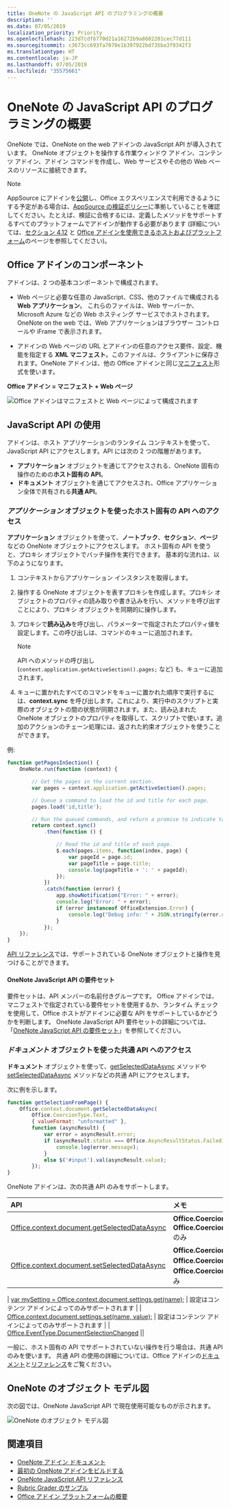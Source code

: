 ```yaml
---
title: OneNote の JavaScript API のプログラミングの概要
description: ''
ms.date: 07/05/2019
localization_priority: Priority
ms.openlocfilehash: 223d7cdf6770d21a16272b9a8602201cec77d111
ms.sourcegitcommit: c3673cc693fa7070e1b397922bd735ba3f9342f3
ms.translationtype: HT
ms.contentlocale: ja-JP
ms.lasthandoff: 07/05/2019
ms.locfileid: "35575661"
---
```

# <a name="onenote-javascript-api-programming-overview"></a>OneNote の JavaScript API のプログラミングの概要

OneNote では、OneNote on the web アドインの JavaScript API が導入されています。 OneNote オブジェクトを操作する作業ウィンドウ アドイン、コンテンツ アドイン、アドイン コマンドを作成し、Web サービスやその他の Web ベースのリソースに接続できます。

> [!NOTE]
> AppSource にアドインを[公開](../publish/publish.md)し、Office エクスペリエンスで利用できるようにする予定がある場合は、[AppSource の検証ポリシー](/office/dev/store/validation-policies)に準拠していることを確認してください。たとえば、検証に合格するには、定義したメソッドをサポートするすべてのプラットフォームでアドインが動作する必要があります (詳細については、[セクション 4.12](/office/dev/store/validation-policies#4-apps-and-add-ins-behave-predictably) と [Office アドインを使用できるホストおよびプラットフォーム](../overview/office-add-in-availability.md)のページを参照してください)。

## <a name="components-of-an-office-add-in"></a>Office アドインのコンポーネント

アドインは、2 つの基本コンポーネントで構成されます。

- Web ページと必要な任意の JavaScript、CSS、他のファイルで構成される **Web アプリケーション**。 これらのファイルは、Web サーバーか、Microsoft Azure などの Web ホスティング サービスでホストされます。 OneNote on the web では、Web アプリケーションはブラウザー コントロールや iFrame で表示されます。

- アドインの Web ページの URL とアドインの任意のアクセス要件、設定、機能を指定する **XML マニフェスト**。このファイルは、クライアントに保存されます。OneNote アドインは、他の Office アドインと同じ[マニフェスト](../develop/add-in-manifests.md)形式を使います。

**Office アドイン = マニフェスト + Web ページ**

![Office アドインはマニフェストと Web ページによって構成されます](../images/onenote-add-in.png)

## <a name="using-the-javascript-api"></a>JavaScript API の使用

アドインは、ホスト アプリケーションのランタイム コンテキストを使って、JavaScript API にアクセスします。API には次の 2 つの階層があります。 

- **アプリケーション** オブジェクトを通じてアクセスされる、OneNote 固有の操作のための**ホスト固有の API**。
- **ドキュメント** オブジェクトを通じてアクセスされ、Office アプリケーション全体で共有される**共通 API**。

### <a name="accessing-the-host-specific-api-through-the-application-object"></a>*アプリケーション* オブジェクトを使ったホスト固有の API へのアクセス

**アプリケーション** オブジェクトを使って、**ノートブック**、**セクション**、**ページ**などの OneNote オブジェクトにアクセスします。 ホスト固有の API を使うと、プロキシ オブジェクトでバッチ操作を実行できます。 基本的な流れは、以下のようになります。 

1. コンテキストからアプリケーション インスタンスを取得します。

2. 操作する OneNote オブジェクトを表すプロキシを作成します。プロキシ オブジェクトのプロパティの読み取りや書き込みを行い、メソッドを呼び出すことにより、プロキシ オブジェクトを同期的に操作します。

3. プロキシで**読み込み**を呼び出し、パラメーターで指定されたプロパティ値を設定します。この呼び出しは、コマンドのキューに追加されます。

   > [!NOTE]
   > API へのメソッドの呼び出し (`context.application.getActiveSection().pages;` など) も、キューに追加されます。

4. キューに置かれたすべてのコマンドをキューに置かれた順序で実行するには、**context.sync** を呼び出します。これにより、実行中のスクリプトと実際のオブジェクトの間の状態が同期されます。また、読み込まれた OneNote オブジェクトのプロパティを取得して、スクリプトで使います。追加のアクションのチェーン処理には、返された約束オブジェクトを使うことができます。

例:

```js
function getPagesInSection() {
    OneNote.run(function (context) {

        // Get the pages in the current section.
        var pages = context.application.getActiveSection().pages;

        // Queue a command to load the id and title for each page.
        pages.load('id,title');

        // Run the queued commands, and return a promise to indicate task completion.
        return context.sync()
            .then(function () {

                // Read the id and title of each page.
                $.each(pages.items, function(index, page) {
                    var pageId = page.id;
                    var pageTitle = page.title;
                    console.log(pageTitle + ': ' + pageId);
                });
            })
            .catch(function (error) {
                app.showNotification("Error: " + error);
                console.log("Error: " + error);
                if (error instanceof OfficeExtension.Error) {
                    console.log("Debug info: " + JSON.stringify(error.debugInfo));
                }
            });
    });
}
```

[API リファレンス](/office/dev/add-ins/reference/overview/onenote-add-ins-javascript-reference)では、サポートされている OneNote オブジェクトと操作を見つけることができます。

#### <a name="onenote-javascript-api-requirement-sets"></a>OneNote JavaScript API の要件セット

要件セットは、API メンバーの名前付きグループです。 Office アドインでは、マニフェストで指定されている要件セットを使用するか、ランタイム チェックを使用して、Office ホストがアドインに必要な API をサポートしているかどうかを判断します。 OneNote JavaScript API 要件セットの詳細については、「[OneNote JavaScript API の要件セット](../reference/requirement-sets/onenote-api-requirement-sets.md)」を参照してください。

### <a name="accessing-the-common-api-through-the-document-object"></a>*ドキュメント* オブジェクトを使った共通 API へのアクセス

**ドキュメント** オブジェクトを使って、[getSelectedDataAsync](/javascript/api/office/office.document#getselecteddataasync-coerciontype--options--callback-) メソッドや [setSelectedDataAsync](/javascript/api/office/office.document#setselecteddataasync-data--options--callback-) メソッドなどの共通 API にアクセスします。 


次に例を示します。  

```js
function getSelectionFromPage() {
    Office.context.document.getSelectedDataAsync(
        Office.CoercionType.Text,
        { valueFormat: "unformatted" },
        function (asyncResult) {
            var error = asyncResult.error;
            if (asyncResult.status === Office.AsyncResultStatus.Failed) {
                console.log(error.message);
            }
            else $('#input').val(asyncResult.value);
        });
}
```

OneNote アドインは、次の共通 API のみをサポートします。

| API | メモ |
|:------|:------|
| [Office.context.document.getSelectedDataAsync](/javascript/api/office/office.document#getselecteddataasync-coerciontype--options--callback-) | **Office.CoercionType.Text** と **Office.CoercionType.Matrix** のみ |
| [Office.context.document.setSelectedDataAsync](/javascript/api/office/office.document#setselecteddataasync-data--options--callback-) | **Office.CoercionType.Text**、**Office.CoercionType.Image**、**Office.CoercionType.Html** のみ | 
| 
  [var mySetting = Office.context.document.settings.get(name);](/javascript/api/office/office.settings#get-name-) | 設定はコンテンツ アドインによってのみサポートされます | 
| 
  [Office.context.document.settings.set(name, value);](/javascript/api/office/office.settings#set-name--value-) | 設定はコンテンツ アドインによってのみサポートされます | 
| [Office.EventType.DocumentSelectionChanged](/javascript/api/office/office.documentselectionchangedeventargs) ||

一般に、ホスト固有の API でサポートされていない操作を行う場合は、共通 API のみを使います。 共通 API の使用の詳細については、Office アドインの[ドキュメント](../overview/office-add-ins.md)と[リファレンス](../reference/javascript-api-for-office.md)をご覧ください。


<a name="om-diagram"></a>
## <a name="onenote-object-model-diagram"></a>OneNote のオブジェクト モデル図 
次の図では、OneNote JavaScript API で現在使用可能なものが示されます。

  ![OneNote のオブジェクト モデル図](../images/onenote-om.png)


## <a name="see-also"></a>関連項目

- [OneNote アドイン ドキュメント](index.md)
- [最初の OneNote アドインをビルドする](../quickstarts/onenote-quickstart.md)
- [OneNote JavaScript API リファレンス](/office/dev/add-ins/reference/overview/onenote-add-ins-javascript-reference)
- [Rubric Grader のサンプル](https://github.com/OfficeDev/OneNote-Add-in-Rubric-Grader)
- [Office アドイン プラットフォームの概要](../overview/office-add-ins.md)
